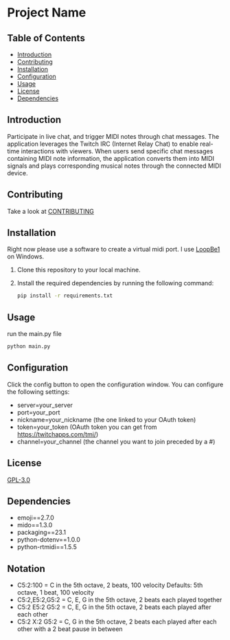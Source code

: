 # Project Name

## Table of Contents

- [Introduction](#introduction)
- [Contributing](#contributing)
- [Installation](#installation)
- [Configuration](#configuration)
- [Usage](#usage)
- [License](#license)
- [Dependencies](#dependencies)

## Introduction

Participate in live chat, and trigger MIDI notes through chat messages. The application leverages the Twitch IRC (Internet Relay Chat) to enable real-time interactions with viewers. When users send specific chat messages containing MIDI note information, the application converts them into MIDI signals and plays corresponding musical notes through the connected MIDI device.

## Contributing

Take a look at [CONTRIBUTING](CONTRIBUTING)

## Installation

Right now please use a software to create a virtual midi port. I use [LoopBe1](https://www.nerds.de/en/download.html) on Windows.

1. Clone this repository to your local machine.
2. Install the required dependencies by running the following command:

   ```bash
   pip install -r requirements.txt
   ```

## Usage

run the main.py file

```bash
python main.py
```

## Configuration

Click the config button to open the configuration window. You can configure the following settings:
  
- server=your_server
- port=your_port
- nickname=your_nickname (the one linked to your OAuth token)
- token=your_token (OAuth token you can get from <https://twitchapps.com/tmi/>)
- channel=your_channel (the channel you want to join preceded by a #)

## License

[GPL-3.0](https://choosealicense.com/licenses/gpl-3.0/)

## Dependencies

- emoji==2.7.0
- mido==1.3.0
- packaging==23.1
- python-dotenv==1.0.0
- python-rtmidi==1.5.5


## Notation

- C5:2:100 = C in the 5th octave, 2 beats, 100 velocity Defaults: 5th octave, 1 beat, 100 velocity
- C5:2,E5:2,G5:2 = C, E, G in the 5th octave, 2 beats each played together
- C5:2 E5:2 G5:2 = C, E, G in the 5th octave, 2 beats each played after each other
- C5:2 X:2 G5:2 = C, G in the 5th octave, 2 beats each played after each other with a 2 beat pause in between
